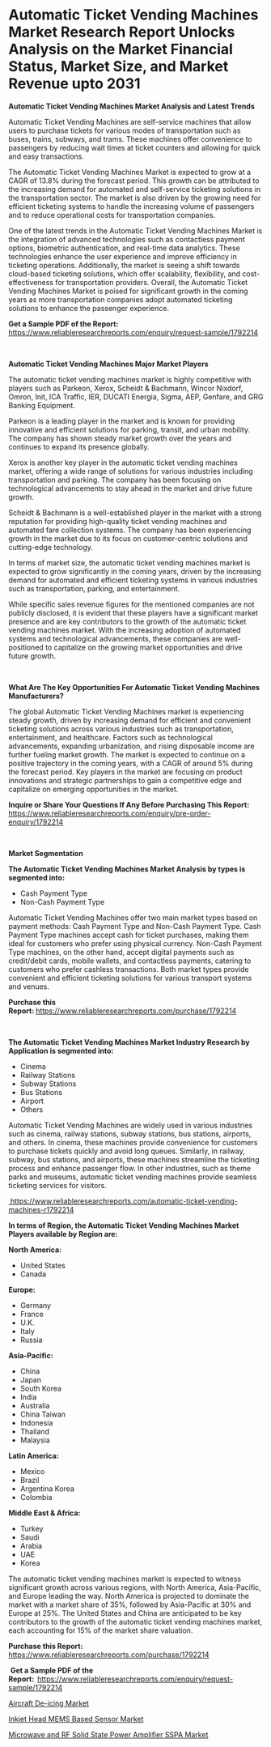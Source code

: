 <p><h1>Automatic Ticket Vending Machines Market Research Report Unlocks Analysis on the Market Financial Status, Market Size, and Market Revenue upto 2031</h1></p><p><strong>Automatic Ticket Vending Machines Market Analysis and Latest Trends</strong></p>
<p><p>Automatic Ticket Vending Machines are self-service machines that allow users to purchase tickets for various modes of transportation such as buses, trains, subways, and trams. These machines offer convenience to passengers by reducing wait times at ticket counters and allowing for quick and easy transactions.</p><p>The Automatic Ticket Vending Machines Market is expected to grow at a CAGR of 13.8% during the forecast period. This growth can be attributed to the increasing demand for automated and self-service ticketing solutions in the transportation sector. The market is also driven by the growing need for efficient ticketing systems to handle the increasing volume of passengers and to reduce operational costs for transportation companies.</p><p>One of the latest trends in the Automatic Ticket Vending Machines Market is the integration of advanced technologies such as contactless payment options, biometric authentication, and real-time data analytics. These technologies enhance the user experience and improve efficiency in ticketing operations. Additionally, the market is seeing a shift towards cloud-based ticketing solutions, which offer scalability, flexibility, and cost-effectiveness for transportation providers. Overall, the Automatic Ticket Vending Machines Market is poised for significant growth in the coming years as more transportation companies adopt automated ticketing solutions to enhance the passenger experience.</p></p>
<p><strong>Get a Sample PDF of the Report:&nbsp;</strong> <a href="https://www.reliableresearchreports.com/enquiry/request-sample/1792214">https://www.reliableresearchreports.com/enquiry/request-sample/1792214</a></p>
<p>&nbsp;</p>
<p><strong>Automatic Ticket Vending Machines Major Market Players</strong></p>
<p><p>The automatic ticket vending machines market is highly competitive with players such as Parkeon, Xerox, Scheidt & Bachmann, Wincor Nixdorf, Omron, Init, ICA Traffic, IER, DUCATI Energia, Sigma, AEP, Genfare, and GRG Banking Equipment. </p><p>Parkeon is a leading player in the market and is known for providing innovative and efficient solutions for parking, transit, and urban mobility. The company has shown steady market growth over the years and continues to expand its presence globally. </p><p>Xerox is another key player in the automatic ticket vending machines market, offering a wide range of solutions for various industries including transportation and parking. The company has been focusing on technological advancements to stay ahead in the market and drive future growth. </p><p>Scheidt & Bachmann is a well-established player in the market with a strong reputation for providing high-quality ticket vending machines and automated fare collection systems. The company has been experiencing growth in the market due to its focus on customer-centric solutions and cutting-edge technology. </p><p>In terms of market size, the automatic ticket vending machines market is expected to grow significantly in the coming years, driven by the increasing demand for automated and efficient ticketing systems in various industries such as transportation, parking, and entertainment. </p><p>While specific sales revenue figures for the mentioned companies are not publicly disclosed, it is evident that these players have a significant market presence and are key contributors to the growth of the automatic ticket vending machines market. With the increasing adoption of automated systems and technological advancements, these companies are well-positioned to capitalize on the growing market opportunities and drive future growth.</p></p>
<p>&nbsp;</p>
<p><strong>What Are The Key Opportunities For Automatic Ticket Vending Machines Manufacturers?</strong></p>
<p><p>The global Automatic Ticket Vending Machines market is experiencing steady growth, driven by increasing demand for efficient and convenient ticketing solutions across various industries such as transportation, entertainment, and healthcare. Factors such as technological advancements, expanding urbanization, and rising disposable income are further fueling market growth. The market is expected to continue on a positive trajectory in the coming years, with a CAGR of around 5% during the forecast period. Key players in the market are focusing on product innovations and strategic partnerships to gain a competitive edge and capitalize on emerging opportunities in the market.</p></p>
<p><strong>Inquire or Share Your Questions If Any Before Purchasing This Report:</strong> <a href="https://www.reliableresearchreports.com/enquiry/pre-order-enquiry/1792214">https://www.reliableresearchreports.com/enquiry/pre-order-enquiry/1792214</a></p>
<p>&nbsp;</p>
<p><strong>Market Segmentation</strong></p>
<p><strong>The Automatic Ticket Vending Machines Market Analysis by types is segmented into:</strong></p>
<p><ul><li>Cash Payment Type</li><li>Non-Cash Payment Type</li></ul></p>
<p><p>Automatic Ticket Vending Machines offer two main market types based on payment methods: Cash Payment Type and Non-Cash Payment Type. Cash Payment Type machines accept cash for ticket purchases, making them ideal for customers who prefer using physical currency. Non-Cash Payment Type machines, on the other hand, accept digital payments such as credit/debit cards, mobile wallets, and contactless payments, catering to customers who prefer cashless transactions. Both market types provide convenient and efficient ticketing solutions for various transport systems and venues.</p></p>
<p><strong>Purchase this Report:&nbsp;</strong><a href="https://www.reliableresearchreports.com/purchase/1792214">https://www.reliableresearchreports.com/purchase/1792214</a></p>
<p>&nbsp;</p>
<p><strong>The Automatic Ticket Vending Machines Market Industry Research by Application is segmented into:</strong></p>
<p><ul><li>Cinema</li><li>Railway Stations</li><li>Subway Stations</li><li>Bus Stations</li><li>Airport</li><li>Others</li></ul></p>
<p><p>Automatic Ticket Vending Machines are widely used in various industries such as cinema, railway stations, subway stations, bus stations, airports, and others. In cinema, these machines provide convenience for customers to purchase tickets quickly and avoid long queues. Similarly, in railway, subway, bus stations, and airports, these machines streamline the ticketing process and enhance passenger flow. In other industries, such as theme parks and museums, automatic ticket vending machines provide seamless ticketing services for visitors.</p></p>
<p><a href="https://www.reliableresearchreports.com/automatic-ticket-vending-machines-r1792214">&nbsp;https://www.reliableresearchreports.com/automatic-ticket-vending-machines-r1792214</a></p>
<p><strong>In terms of Region, the Automatic Ticket Vending Machines Market Players available by Region are:</strong></p>
<p>
    <p> <strong> North America: </strong>
        <ul>
            <li>United States</li>
            <li>Canada</li>
        </ul>
        </p> 
    <p> <strong> Europe: </strong>
        <ul>
            <li>Germany</li>
            <li>France</li>
            <li>U.K.</li>
            <li>Italy</li>
            <li>Russia</li>
        </ul>
        </p> 
    <p> <strong> Asia-Pacific: </strong>
        <ul>
            <li>China</li>
            <li>Japan</li>
            <li>South Korea</li>
            <li>India</li>
            <li>Australia</li>
            <li>China Taiwan</li>
            <li>Indonesia</li>
            <li>Thailand</li>
            <li>Malaysia</li>
        </ul>
        </p> 
    <p> <strong> Latin America: </strong>
        <ul>
            <li>Mexico</li>
            <li>Brazil</li>
            <li>Argentina Korea</li>
            <li>Colombia</li>
        </ul>
        </p> 
    <p> <strong> Middle East & Africa: </strong>
        <ul>
            <li>Turkey</li>
            <li>Saudi</li>
            <li>Arabia</li>
            <li>UAE</li>
            <li>Korea</li>
        </ul>
    </p>
    </p>
<p><p>The automatic ticket vending machines market is expected to witness significant growth across various regions, with North America, Asia-Pacific, and Europe leading the way. North America is projected to dominate the market with a market share of 35%, followed by Asia-Pacific at 30% and Europe at 25%. The United States and China are anticipated to be key contributors to the growth of the automatic ticket vending machines market, each accounting for 15% of the market share valuation.</p></p>
<p><strong>Purchase this Report: </strong><a href="https://www.reliableresearchreports.com/purchase/1792214">https://www.reliableresearchreports.com/purchase/1792214</a></p>
<p>&nbsp;<strong>Get a Sample PDF of the Report:&nbsp;&nbsp;</strong><a href="https://www.reliableresearchreports.com/enquiry/request-sample/1792214">https://www.reliableresearchreports.com/enquiry/request-sample/1792214</a></p>
<p><strong></strong></p>
<p><p><a href="https://github.com/JeanneSawayn2023/Market-Research-Report-List-1/blob/main/aircraft-de-icing-market.md">Aircraft De-icing Market</a></p><p><a href="https://www.linkedin.com/pulse/inkjet-head-mems-based-sensor-market-trends-analysis-opportunities-q3gac?trackingId=aN%2But4aHwPB8ITcqL6TKYA%3D%3D">Inkjet Head MEMS Based Sensor Market</a></p><p><a href="https://www.linkedin.com/pulse/insights-microwave-rf-solid-state-power-amplifier-sspa-market-sqyzc?trackingId=omRjKmeI0Za5QWboeJYptA%3D%3D">Microwave and RF Solid State Power Amplifier SSPA Market</a></p></p>